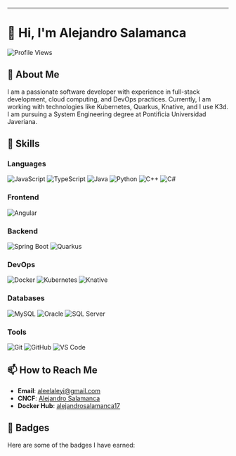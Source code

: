 ---

# 👋 Hi, I'm Alejandro Salamanca

![Profile Views](https://komarev.com/ghpvc/?username=alejandrosalamanca17&color=blue)

## 🌟 About Me

I am a passionate software developer with experience in full-stack development, cloud computing, and DevOps practices. Currently, I am working with technologies like Kubernetes, Quarkus, Knative, and I use K3d. I am pursuing a System Engineering degree at Pontificia Universidad Javeriana.

## 🚀 Skills

### Languages
![JavaScript](https://img.shields.io/badge/JavaScript-F7DF1E?style=flat-square&logo=javascript&logoColor=black)
![TypeScript](https://img.shields.io/badge/TypeScript-007ACC?style=flat-square&logo=typescript&logoColor=white)
![Java](https://img.shields.io/badge/Java-007396?style=flat-square&logo=java&logoColor=white)
![Python](https://img.shields.io/badge/Python-3776AB?style=flat-square&logo=python&logoColor=white)
![C++](https://img.shields.io/badge/C++-00599C?style=flat-square&logo=c%2B%2B&logoColor=white)
![C#](https://img.shields.io/badge/C%23-239120?style=flat-square&logo=c-sharp&logoColor=white)

### Frontend
![Angular](https://img.shields.io/badge/Angular-DD0031?style=flat-square&logo=angular&logoColor=white)

### Backend
![Spring Boot](https://img.shields.io/badge/Spring%20Boot-6DB33F?style=flat-square&logo=spring-boot&logoColor=white)
![Quarkus](https://img.shields.io/badge/Quarkus-4695EB?style=flat-square&logo=quarkus&logoColor=white)

### DevOps
![Docker](https://img.shields.io/badge/Docker-2496ED?style=flat-square&logo=docker&logoColor=white)
![Kubernetes](https://img.shields.io/badge/Kubernetes-326CE5?style=flat-square&logo=kubernetes&logoColor=white)
![Knative](https://img.shields.io/badge/Knative-0078D4?style=flat-square&logo=knative&logoColor=white)

### Databases
![MySQL](https://img.shields.io/badge/MySQL-4479A1?style=flat-square&logo=mysql&logoColor=white)
![Oracle](https://img.shields.io/badge/Oracle-F80000?style=flat-square&logo=oracle&logoColor=white)
![SQL Server](https://img.shields.io/badge/SQL%20Server-CC2927?style=flat-square&logo=microsoft-sql-server&logoColor=white)

### Tools
![Git](https://img.shields.io/badge/Git-F05032?style=flat-square&logo=git&logoColor=white)
![GitHub](https://img.shields.io/badge/GitHub-181717?style=flat-square&logo=github&logoColor=white)
![VS Code](https://img.shields.io/badge/VS%20Code-007ACC?style=flat-square&logo=visual-studio-code&logoColor=white)


## 📫 How to Reach Me

- **Email**: aleelaleyi@gmail.com
- **CNCF**: [Alejandro Salamanca](https://openprofile.dev/profile/alejandrosalamanca17)
- **Docker Hub**: [alejandrosalamanca17](https://hub.docker.com/u/alejandrosalamanca17)

## 🏅 Badges

Here are some of the badges I have earned:

<div data-iframe-width="150" data-iframe-height="270" data-share-badge-id="e3feed0f-d187-4a5e-82cf-6a4048d8bcb9" data-share-badge-host="https://www.credly.com"></div><script type="text/javascript" async src="//cdn.credly.com/assets/utilities/embed.js"></script>


